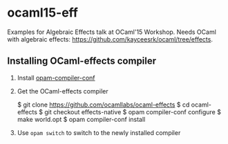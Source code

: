 # ocaml15-eff
Examples for Algebraic Effects talk at OCaml'15 Workshop. Needs OCaml with
algebraic effects: https://github.com/kayceesrk/ocaml/tree/effects.

## Installing OCaml-effects compiler

  1. Install [opam-compiler-conf](https://github.com/gasche/opam-compiler-conf)
  2. Get the OCaml-effects compiler

		$ git clone https://github.com/ocamllabs/ocaml-effects
		$ cd ocaml-effects
		$ git checkout effects-native
		$ opam compiler-conf configure
		$ make world.opt
		$ opam compiler-conf install

  3. Use `opam switch` to switch to the newly installed compiler

